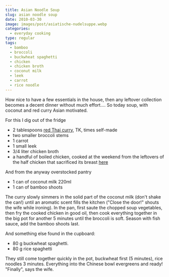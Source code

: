 ```yaml
---
title: Asian Noodle Soup
slug: asian noodle soup
date: 2010-03-30
image: images/post/asiatische-nudelsuppe.webp
categories: 
  - everyday cooking
type: regular
tags: 
  - bamboo
  - broccoli
  - buckwheat spaghetti
  - chicken
  - chicken broth
  - coconut milk
  - leek
  - carrot
  - rice noodle
---
```


How nice to have a few essentials in the house, then any leftover collection becomes a decent dinner without much effort.... So today soup, with coconut and red curry Asian motivated.

For this I dig out of the fridge

* 2 tablespoons [red Thai curry](../red-curry-paste), TK, times self-made 
* two smaller broccoli stems 
* 1 carrot 
* 1 small leek 
* 3/4 liter chicken broth 
* a handful of boiled chicken, cooked at the weekend from the leftovers of the half chicken that sacrificed its breast [here](../almondized-chicken-breast-with-tomato-apricot-sugo)

And from the anyway overstocked pantry

* 1 can of coconut milk 220ml 
* 1 can of bamboo shoots

The curry slowly simmers in the solid part of the coconut milk (don't shake the can!) until an aromatic scent fills the kitchen ("Close the door!" shouts the wife while ironing). In the pan, first saute the chopped soup vegetables, then fry the cooked chicken in good oil, then cook everything together in the big pot for another 5 minutes until the broccoli is soft. Season with fish sauce, add the bamboo shoots last.

And something else found in the cupboard:

* 80 g buckwheat spaghetti. 
* 80 g rice spaghetti

They still come together quickly in the pot, buckwheat first (5 minutes), rice noodles 3 minutes. Everything into the Chinese bowl evergreens and ready! "Finally", says the wife.
